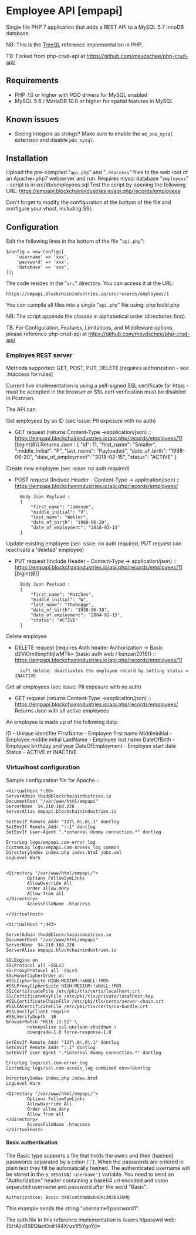 # Employee API [empapi] 

Single file PHP 7 application that adds a REST API to a MySQL 5.7 InnoDB database. 

NB: This is the [TreeQL](https://treeql.org) reference implementation in PHP.

TB: Forked from php-crud-api at https://github.com/mevdschee/php-crud-api/

## Requirements
  - PHP 7.0 or higher with PDO drivers for MySQL enabled
  - MySQL 5.6 / MariaDB 10.0 or higher for spatial features in MySQL

## Known issues
- Seeing integers as strings? Make sure to enable the `nd_pdo_mysql` extension and disable `pdo_mysql`.

## Installation
Upload the pre-compiled "`api.php`" and "`.htaccess`" files to the web root of an Apache+php7 webserver and run.
Requires mysql database "`employees`" - script is in src/db/employees.sql
Test the script by opening the following URL:
    https://empapi.blockchainindustries.io/api.php/records/employees

Don't forget to modify the configuration at the bottom of the file and configure your vhost, including SSL

## Configuration
Edit the following lines in the bottom of the file "`api.php`":

    $config = new Config([
        'username' => 'xxx',
        'password' => 'xxx',
        'database' => 'xxx',
    ]);

The code resides in the "`src`" directory. You can access it at the URL:

    https://empapi.blockchainindustries.io/src/records/employees/1

You can compile all files into a single "`api.php`" file using:
    php build.php

NB: The script appends the classes in alphabetical order (directories first).

TB:  For Configuration, Features, Limitations, and Middleware options, please reference php-crud-api at https://github.com/mevdschee/php-crud-api/


### Employee REST server
Methods supported:  GET, POST, PUT, DELETE [requires authorization - see .htaccess for rules]

Current live implementation is using a self-signed SSL certificate for https - must be accepted in the browser or SSL cert verification must be disabled in Postman.

The API can:

Get employees by an ID (sec issue: PII exposure with no auth)	
- GET request (returns Content-Type →application/json) ::  https://empapi.blockchainindustries.io/api.php/records/employees/11 [bigint(8)]
		Returns Json :
		{
		    "id": 11,
		    "first_name": "Smaller",
		    "middle_initial": "P",
		    "last_name": "Payloaded",
		    "date_of_birth": "1998-06-20",
		    "date_of_employment": "2018-02-15",
		    "status": "ACTIVE"
		}

Create new employee (sec issue: no auth required)
- POST request (Include Header - Content-Type → application/json) ::  https://empapi.blockchainindustries.io/api.php/records/employees/

		Body Json Payload :
		{
    		"first_name": "Jameson",
    		"middle_initial": "V",
    		"last_name": "Weller",
    		"date_of_birth": "1968-06-20",
    		"date_of_employment": "2018-02-15"
		}

Update existing employee  (sec issue:  no auth required, PUT request can reactivate a 'deleted' employee)
- PUT request (Include Header - Content-Type → application/json) ::  https://empapi.blockchainindustries.io/api.php/records/employees/11  [bigint(8)]

		Body Json Payload :
		{
		    "first_name": "Patches",
		    "middle_initial": "W",
		    "last_name": "TheDogge",
		    "date_of_birth": "1938-06-20",
		    "date_of_employment": "2004-02-15",
		    "status": "ACTIVE"
		}

Delete employee
- DELETE request (requires Auth header Authorization → Basic d2ViOmtlbnphbjIwMTk=  (basic auth web / kenzan2019)) ::  
	https://empapi.blockchainindustries.io/api.php/records/employees/11

		soft delete: deactivates the employee record by setting status = INACTIVE

Get all employees (sec issue: PII exposure with no auth)
- GET request (returns Content-Type →application/json) ::  https://empapi.blockchainindustries.io/api.php/records/employees/
	Returns Json with all active employees


An employee is made up of the following data:

ID  - Unique identifier 
FirstName  - Employee first name
MiddleInitial - Employee middle initial
LastName - Employee last name
DateOfBirth - Employee birthday and year
DateOfEmployment - Employee start date
Status - ACTIVE or INACTIVE

### Virtualhost configuration
Sample configuration file for Apache :: 

	<VirtualHost *:80>
   	ServerAdmin thad@blockchainindustries.io
   	DocumentRoot "/var/www/html/empapi"
   	ServerName  54.210.168.226
   	ServerAlias empapi.blockchainindustries.io

	SetEnvIf Remote_Addr "127\.0\.0\.1" dontlog
	SetEnvIf Remote_Addr "::1" dontlog
	SetEnvIf User-Agent ".*internal dummy connection.*" dontlog

   	ErrorLog logs/empapi.com-error_log
   	CustomLog logs/empapi.com-access_log common
   	DirectoryIndex index.php index.html jobs.xml
   	LogLevel Warn


   	<Directory "/var/www/html/empapi/">
           	Options FollowSymLinks
           	AllowOverride All
           	Order allow,deny
           	Allow from all
   	</Directory>
           	AccessFileName .htaccess

	</VirtualHost>

	<VirtualHost *:443>

	ServerAdmin thad@blockchainindustries.io
   	DocumentRoot "/var/www/html/empapi"
   	ServerName  54.210.168.226
   	ServerAlias empapi.blockchainindustries.io

	SSLEngine on
	SSLProtocol all -SSLv3
	SSLProxyProtocol all -SSLv3
	SSLHonorCipherOrder on
	#SSLCipherSuite HIGH:MEDIUM:!aNULL:!MD5
	#SSLProxyCipherSuite HIGH:MEDIUM:!aNULL:!MD5
	SSLCertificateFile /etc/pki/tls/certs/localhost.crt
	SSLCertificateKeyFile /etc/pki/tls/private/localhost.key
	#SSLCertificateChainFile /etc/pki/tls/certs/server-chain.crt
	#SSLCACertificateFile /etc/pki/tls/certs/ca-bundle.crt
	#SSLVerifyClient require
	#SSLVerifyDepth  10
	BrowserMatch "MSIE [2-5]" \
         	nokeepalive ssl-unclean-shutdown \
         	downgrade-1.0 force-response-1.0

	SetEnvIf Remote_Addr "127\.0\.0\.1" dontlog
	SetEnvIf Remote_Addr "::1" dontlog
	SetEnvIf User-Agent ".*internal dummy connection.*" dontlog

   	ErrorLog logs/ssl.com-error_log
   	CustomLog logs/ssl.com-access_log combined env=!dontlog

	DirectoryIndex index.php index.html
   	LogLevel Warn

   	<Directory "/var/www/html/empapi/">
           	Options FollowSymLinks
           	AllowOverride All
           	Order allow,deny
           	Allow from all
   	</Directory>
           	AccessFileName .htaccess
	</VirtualHost>


#### Basic authentication
The Basic type supports a file that holds the users and their (hashed) passwords separated by a colon (':').
When the passwords are entered in plain text they fill be automatically hashed.
The authenticated username will be stored in the `$_SESSION['username']` variable.
You need to send an "Authorization" header containing a base64 url encoded and colon separated username and password after the word "Basic".

    Authorization: Basic dXNlcm5hbWUxOnBhc3N3b3JkMQ

This example sends the string "username1:password1".

The auth file in this reference implementation is /users.htpasswd
   web:{SHA}vR5BGIaoOoiH44Xrus1f5YgoYjI=

